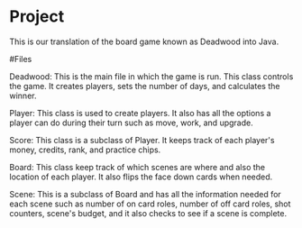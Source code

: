 # Project
This is our translation of the board game known as Deadwood into Java.

#Files

Deadwood: This is the main file in which the game is run. This class controls the game. It creates players,
sets the number of days, and calculates the winner.

Player: This class is used to create players. It also has all the options a player can do during their turn such as
move, work, and upgrade.

Score: This class is a subclass of Player. It keeps track of each player's money, credits, rank, and practice chips.

Board: This class keep track of which scenes are where and also the location of each player. It also flips the
face down cards when needed.

Scene: This is a subclass of Board and has all the information needed for each scene such as number of on card roles, number of
off card roles, shot counters, scene's budget, and it also checks to see if a scene is complete.
